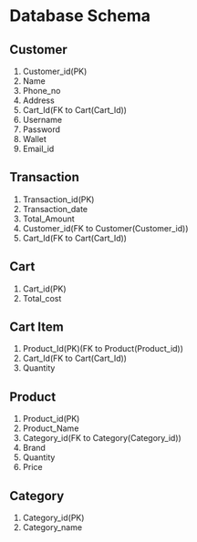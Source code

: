 # Database Schema


## Customer

1. Customer_id(PK)
2. Name
3. Phone_no
4. Address
5. Cart_Id(FK to Cart(Cart_Id))
6. Username
7. Password
8. Wallet
9. Email_id

## Transaction

1. Transaction_id(PK)
2. Transaction_date
3. Total_Amount
4. Customer_id(FK to Customer(Customer_id))
5. Cart_Id(FK to Cart(Cart_Id))

## Cart

1. Cart_id(PK)
2. Total_cost

## Cart Item

1. Product_Id(PK)(FK to Product(Product_id))
2. Cart_Id(FK to Cart(Cart_Id))
3. Quantity

## Product

1. Product_id(PK)
2. Product_Name
3. Category_id(FK to Category(Category_id))
4. Brand
5. Quantity
6. Price

## Category

1. Category_id(PK)
2. Category_name



